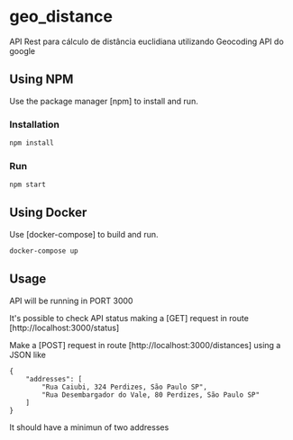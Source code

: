 # geo_distance
API Rest para cálculo de distância euclidiana utilizando Geocoding API do google

## Using NPM
Use the package manager [npm] to install and run.
### Installation
```bash
npm install
```

### Run
```bash
npm start
```

## Using Docker
Use [docker-compose] to build and run.
```bash
docker-compose up
```

## Usage
API will be running in PORT 3000

It's possible to check API status making a [GET] request in route [http://localhost:3000/status]

Make a [POST] request in route [http://localhost:3000/distances] using a JSON like

```node
{
    "addresses": [
		"Rua Caiubi, 324 Perdizes, São Paulo SP",
		"Rua Desembargador do Vale, 80 Perdizes, São Paulo SP"
    ]
}
```

It should have a minimun of two addresses
